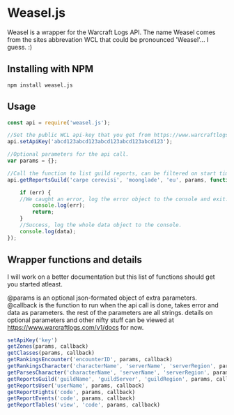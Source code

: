 Weasel.js
=========
Weasel is a wrapper for the Warcraft Logs API. The name Weasel comes from the sites abbrevation WCL that could be pronounced 'Weasel'... I guess. :)

## Installing with NPM
```
npm install weasel.js
```

## Usage

```javascript
const api = require('weasel.js');

//Set the public WCL api-key that you get from https://www.warcraftlogs.com/accounts/changeuser
api.setApiKey('abcd123abcd123abcd123abcd123abcd123');

//Optional parameters for the api call.
var params = {};

//Call the function to list guild reports, can be filtered on start time and end time as a UNIX timestamp with the optional parameters @params.
api.getReportsGuild('carpe cerevisi', 'moonglade', 'eu', params, function(err, data) {

    if (err) {
    //We caught an error, log the error object to the console and exit.
        console.log(err);
        return;
    }
    //Success, log the whole data object to the console.
    console.log(data);
});

```

## Wrapper functions and details
I will work on a better documentation but this list of functions should get you started atleast.

@params is an optional json-formated object of extra parameters.
@callback is the function to run when the api call is done, takes error and data as parameters.
the rest of the parameters are all strings.
details on optional parameters and other nifty stuff can be viewed at https://www.warcraftlogs.com/v1/docs for now.
```javascript
setApiKey('key')
getZones(params, callback)
getClasses(params, callback)
getRankingsEncounter('encounterID', params, callback)
getRankingsCharacter('characterName', 'serverName', 'serverRegion', params, callback)
getParsesCharacter('characterName', 'serverName', 'serverRegion', params, callback)
getReportsGuild('guildName', 'guildServer', 'guildRegion', params, callback) 
getReportsUser('userName', params, callback)
getReportFights('code', params, callback)
getReportEvents('code', params, callback)
getReportTables('view', 'code', params, callback)
```